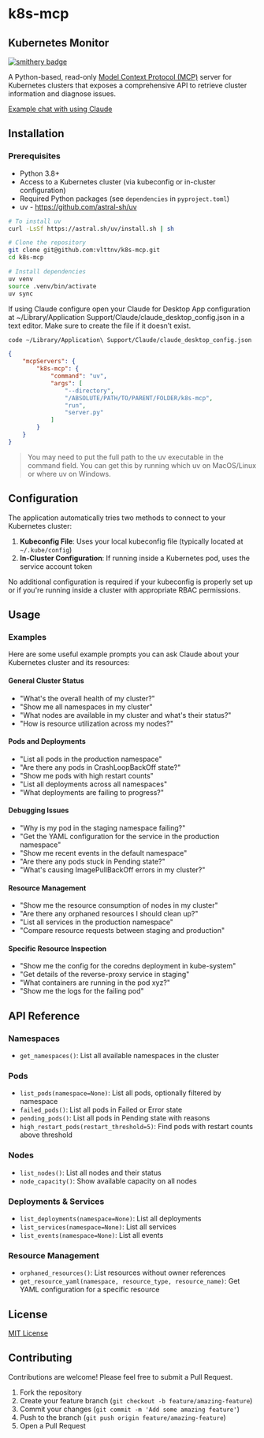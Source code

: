 # k8s-mcp
## Kubernetes Monitor
[![smithery badge](https://smithery.ai/badge/@vlttnv/k8s-mcp)](https://smithery.ai/server/@vlttnv/k8s-mcp)

A Python-based, read-only [Model Context Protocol (MCP)](https://modelcontextprotocol.io/introduction) server for Kubernetes clusters that exposes a comprehensive API to retrieve cluster information and diagnose issues.

[Example chat with using Claude](https://claude.ai/share/90ae39d3-a0c1-4065-ab79-45950b6b4806)

## Installation

### Prerequisites

- Python 3.8+
- Access to a Kubernetes cluster (via kubeconfig or in-cluster configuration)
- Required Python packages (see `dependencies` in `pyproject.toml`)
- uv - https://github.com/astral-sh/uv

```bash
# To install uv
curl -LsSf https://astral.sh/uv/install.sh | sh
```

```bash
# Clone the repository
git clone git@github.com:vlttnv/k8s-mcp.git
cd k8s-mcp

# Install dependencies
uv venv
source .venv/bin/activate
uv sync
```

If using Claude configure open your Claude for Desktop App configuration at ~/Library/Application Support/Claude/claude_desktop_config.json in a text editor. Make sure to create the file if it doesn’t exist.

```bash
code ~/Library/Application\ Support/Claude/claude_desktop_config.json
```

```json
{
    "mcpServers": {
        "k8s-mcp": {
            "command": "uv",
            "args": [
                "--directory",
                "/ABSOLUTE/PATH/TO/PARENT/FOLDER/k8s-mcp",
                "run",
                "server.py"
            ]
        }
    }
}
```

> You may need to put the full path to the uv executable in the command field. You can get this by running which uv on MacOS/Linux or where uv on Windows.

## Configuration

The application automatically tries two methods to connect to your Kubernetes cluster:

1. **Kubeconfig File**: Uses your local kubeconfig file (typically located at `~/.kube/config`)
2. **In-Cluster Configuration**: If running inside a Kubernetes pod, uses the service account token

No additional configuration is required if your kubeconfig is properly set up or if you're running inside a cluster with appropriate RBAC permissions.

## Usage

### Examples
Here are some useful example prompts you can ask Claude about your Kubernetes cluster and its resources:

#### General Cluster Status
- "What's the overall health of my cluster?"
- "Show me all namespaces in my cluster"
- "What nodes are available in my cluster and what's their status?"
- "How is resource utilization across my nodes?"

#### Pods and Deployments
- "List all pods in the production namespace"
- "Are there any pods in CrashLoopBackOff state?"
- "Show me pods with high restart counts"
- "List all deployments across all namespaces"
- "What deployments are failing to progress?"

#### Debugging Issues
- "Why is my pod in the staging namespace failing?"
- "Get the YAML configuration for the service in the production namespace"
- "Show me recent events in the default namespace"
- "Are there any pods stuck in Pending state?"
- "What's causing ImagePullBackOff errors in my cluster?"

#### Resource Management
- "Show me the resource consumption of nodes in my cluster"
- "Are there any orphaned resources I should clean up?"
- "List all services in the production namespace"
- "Compare resource requests between staging and production"

#### Specific Resource Inspection
- "Show me the config for the coredns deployment in kube-system"
- "Get details of the reverse-proxy service in staging"
- "What containers are running in the pod xyz?"
- "Show me the logs for the failing pod"

## API Reference

### Namespaces

- `get_namespaces()`: List all available namespaces in the cluster

### Pods

- `list_pods(namespace=None)`: List all pods, optionally filtered by namespace
- `failed_pods()`: List all pods in Failed or Error state
- `pending_pods()`: List all pods in Pending state with reasons
- `high_restart_pods(restart_threshold=5)`: Find pods with restart counts above threshold

### Nodes

- `list_nodes()`: List all nodes and their status
- `node_capacity()`: Show available capacity on all nodes

### Deployments & Services

- `list_deployments(namespace=None)`: List all deployments
- `list_services(namespace=None)`: List all services
- `list_events(namespace=None)`: List all events

### Resource Management

- `orphaned_resources()`: List resources without owner references
- `get_resource_yaml(namespace, resource_type, resource_name)`: Get YAML configuration for a specific resource

## License

[MIT License](LICENSE)

## Contributing

Contributions are welcome! Please feel free to submit a Pull Request.

1. Fork the repository
2. Create your feature branch (`git checkout -b feature/amazing-feature`)
3. Commit your changes (`git commit -m 'Add some amazing feature'`)
4. Push to the branch (`git push origin feature/amazing-feature`)
5. Open a Pull Request
